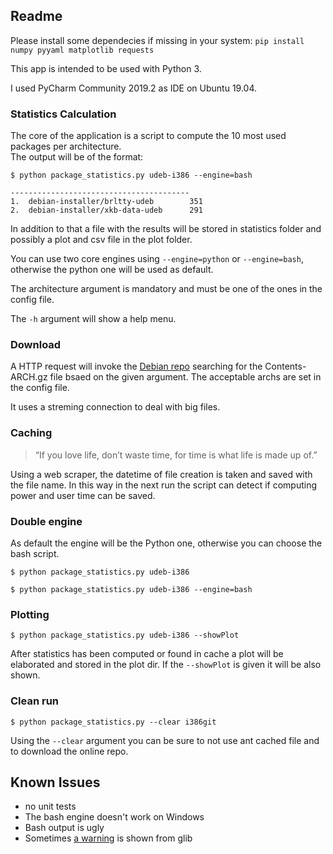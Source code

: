 ## Readme

Please install some dependecies if missing in your system:
`pip install numpy pyyaml matplotlib requests`

This app is intended to be used with Python 3.

I used PyCharm Community 2019.2 as IDE on Ubuntu 19.04.

### Statistics Calculation
The core of the application is a script to compute the 10 most used 
packages per architecture.  
The output will be of the format: 
```
$ python package_statistics.py udeb-i386 --engine=bash

----------------------------------------
1.  debian-installer/brltty-udeb        351
2.  debian-installer/xkb-data-udeb      291
```
In addition to that a file with the results will be stored in statistics folder
and possibly a plot and csv file in the plot folder.

You can use two core engines using `--engine=python` or `--engine=bash`,
otherwise the python one will be used as default.

The architecture argument is mandatory and must be one of the
ones in the config file.

The `-h` argument will show a help menu.

### Download
A HTTP request will invoke the [Debian repo](http://ftp.uk.debian.org/debian/dists/stable/main/)
searching for the Contents-ARCH.gz file bsaed on the given argument.
The acceptable archs are set in the config file.

It uses a streming connection to deal with big files. 

### Caching
> “If you love life, don’t waste time, for time is what life is made up of.” 

Using a web scraper, the datetime of file creation is taken and saved
with the file name. In this way in the next run the script can detect
if computing power and user time can be saved. 

### Double engine
As default the engine will be the Python one, otherwise you can choose 
the bash script.
```
$ python package_statistics.py udeb-i386
```
```
$ python package_statistics.py udeb-i386 --engine=bash
```

### Plotting
```
$ python package_statistics.py udeb-i386 --showPlot
```

After statistics has been computed or found in cache a plot will be 
elaborated and stored in the plot dir.
If the `--showPlot` is given it will be also shown.
 
### Clean run
```
$ python package_statistics.py --clear i386git
```
Using the `--clear` argument you can be sure to not use ant cached
file and to download the online repo.
 
## Known Issues
- no unit tests
- The bash engine doesn't work on Windows
- Bash output is ugly
- Sometimes [a warning](https://gitlab.gnome.org/GNOME/glib/commit/a919be3d39150328874ff647fb2c2be7af3df996) is shown from glib



